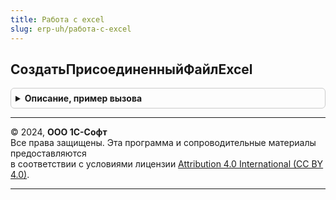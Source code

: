 ```yaml
---
title: Работа с excel
slug: erp-uh/работа-с-excel
---
```



## СоздатьПрисоединенныйФайлExcel
<details style="margin: 1em 0; padding: 0.5em; border: 1px solid #ccc; border-radius: 6px;">

<summary style="font-weight: bold; cursor: pointer;">Описание, пример вызова</summary>

```bsl

// Функция - Создать присоединенный файл excel
//
// Параметры:
//  ДокументСсылка		 - ДокументСсылка.ПланЗакупок - ссылка на документ для которого создается присоединенный файл.
//  					 - ДокументСсылка.ПланПродаж - ссылка на документ для которого создается присоединенный файл.
//  					 - ДокументСсылка.ПланОстатков - ссылка на документ для которого создается присоединенный файл.
//  					 - ДокументСсылка.ПланПродажПоКатегориям - ссылка на документ для которого создается присоединенный файл.
//  					 - ДокументСсылка.ПланПроизводства - ссылка на документ для которого создается присоединенный файл.
//  					 - ДокументСсылка.ПланСборкиРазборки - ссылка на документ для которого создается присоединенный файл.
//  					 - ДокументСсылка.ПланВнутреннихПотреблений - ссылка на документ для которого создается присоединенный файл.
//  ИдентификаторФормы	 - УникальныйИдентификатор	 - идентификатор формы.
//
// Возвращаемое значение:
//  Структура - Параметры созданного присоединенного файла.
Функция СоздатьПрисоединенныйФайлExcel(ДокументСсылка, ИдентификаторФормы) Экспорт
```

Пример вызова
```bsl
Результат = РаботаСExcel.СоздатьПрисоединенныйФайлExcel(ДокументСсылка, ИдентификаторФормы) 
```
</details>

---

© 2024, **ООО 1С-Софт**  
Все права защищены. Эта программа и сопроводительные материалы предоставляются  
в соответствии с условиями лицензии [Attribution 4.0 International (CC BY 4.0)](https://creativecommons.org/licenses/by/4.0/legalcode).

---
